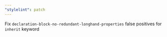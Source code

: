```yaml
---
"stylelint": patch
---
```


Fix `declaration-block-no-redundant-longhand-properties` false positives for `inherit` keyword
